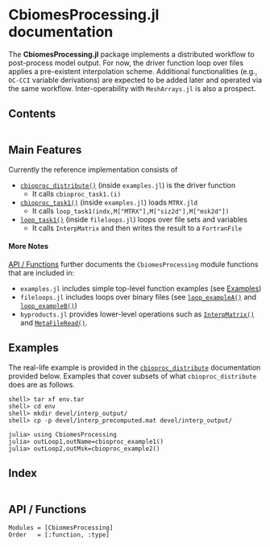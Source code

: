 # CbiomesProcessing.jl documentation

The **CbiomesProcessing.jl** package implements a distributed workflow to post-process model output. For now, the driver function loop over files applies a pre-existent interpolation scheme. Additional functionalities (e.g., `OC-CCI` variable derivations) are expected to be added later and operated via the same workflow. Inter-operability with `MeshArrays.jl` is also a prospect.

## Contents

```@contents
```

## Main Features

Currently the reference implementation consists of
- [`cbioproc_distribute()`](@ref) (inside `examples.jl`) is the driver function
    - It calls `cbioproc_task1.(i)`
- [`cbioproc_task1()`](@ref) (inside `examples.jl`) loads `MTRX.jld`
    - It calls `loop_task1(indx,M["MTRX"],M["siz2d"],M["msk2d"])`
- [`loop_task1()`](@ref) (inside `fileloops.jl`) loops over file sets and variables
    - It calls `InterpMatrix` and then writes the result to a `FortranFile`

#### More Notes

[API / Functions](@ref) further documents the `CbiomesProcessing` module functions that are included in:

- `examples.jl` includes simple top-level function examples (see [Examples](@ref))
- `fileloops.jl` includes loops over binary files (see [`loop_exampleA()`](@ref) and [`loop_exampleB()`](@ref))
- `byproducts.jl` provides lower-level operations such as [`InterpMatrix()`](@ref) and [`MetaFileRead()`](@ref).

## Examples

The real-life example is provided in the [`cbioproc_distribute`](@ref) documentation provided below. Examples that cover subsets of what `cbioproc_distribute` does are as follows.

```
shell> tar xf env.tar
shell> cd env
shell> mkdir devel/interp_output/
shell> cp -p devel/interp_precomputed.mat devel/interp_output/

julia> using CbiomesProcessing
julia> outLoop1,outName=cbioproc_example1()
julia> outLoop2,outMsk=cbioproc_example2()
```

## Index

```@index
```

## API / Functions

```@autodocs
Modules = [CbiomesProcessing]
Order   = [:function, :type]
```
